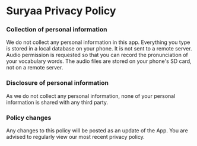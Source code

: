 # Suryaa Privacy Policy

### Collection of personal information

We do not collect any personal information in this app. Everything you type is stored in a local database on your phone. It is not sent to a remote server. Audio permission is requested so that you can record the pronunciation of your vocabulary words. The audio files are stored on your phone's SD card, not on a remote server.

### Disclosure of personal information

As we do not collect any personal information, none of your personal information is shared with any third party.

### Policy changes

Any changes to this policy will be posted as an update of the App. You are advised to regularly view our most recent privacy policy.
